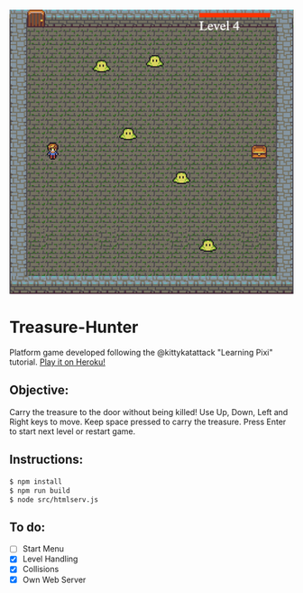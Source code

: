 ![Treasure-Hunter image](https://github.com/Reynau/treasure-hunter/blob/master/treasure-hunter.png)
# Treasure-Hunter
Platform game developed following the @kittykatattack "Learning Pixi" tutorial. [Play it on Heroku!](https://treasure-game.herokuapp.com/)

## Objective:
Carry the treasure to the door without being killed!
Use Up, Down, Left and Right keys to move. Keep space pressed to carry the treasure.
Press Enter to start next level or restart game.

## Instructions:
```
$ npm install
$ npm run build
$ node src/htmlserv.js
```

## To do:
- [ ] Start Menu
- [x] Level Handling
- [x] Collisions
- [x] Own Web Server
